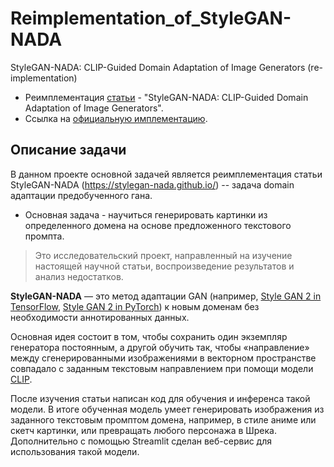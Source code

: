 # Reimplementation_of_StyleGAN-NADA
StyleGAN-NADA: CLIP-Guided Domain Adaptation of Image Generators (re-implementation)
* Реимплементация [статьи](https://arxiv.org/abs/2108.00946) - "StyleGAN-NADA: CLIP-Guided Domain Adaptation of Image Generators".
* Ссылка на [официальную имплементацию](https://github.com/rinongal/StyleGAN-nada).
## Описание задачи
В данном проекте основной задачей является реимплементация статьи StyleGAN-NADA (https://stylegan-nada.github.io/) -- задача domain адаптации предобученного гана.
* Основная задача - научиться генерировать картинки из определенного домена на основе предложенного текстового промпта. 
> Это исследовательский проект, направленный на изучение настоящей научной статьи, воспроизведение результатов и анализ недостатков.

**StyleGAN-NADA** — это метод адаптации GAN (например, [Style GAN 2 in TensorFlow](https://github.com/NVlabs/stylegan2), [Style GAN 2 in PyTorch](https://github.com/rosinality/stylegan2-pytorch)) к новым доменам без необходимости аннотированных данных. 

Основная идея состоит в том, чтобы сохранить один экземпляр генератора постоянным, а другой обучить так, чтобы «направление» между сгенерированными изображениями в векторном пространстве совпадало с заданным текстовым направлением при помощи модели [CLIP](https://github.com/openai/CLIP).

После изучения статьи написан код для обучения и инференса такой модели. В итоге обученная модель умеет генерировать изображения из заданного текстовым промптом домена, например, в стиле аниме или скетч картинки, или превращать любого персонажа в Шрека. Дополнительно с помощью Streamlit сделан веб-сервис для использования такой модели.
